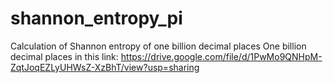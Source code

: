 # shannon_entropy_pi
Calculation of Shannon entropy of one billion decimal places
One billion decimal places in this link: https://drive.google.com/file/d/1PwMo9QNHpM-ZqtJoqEZLyUHWsZ-XzBhT/view?usp=sharing
